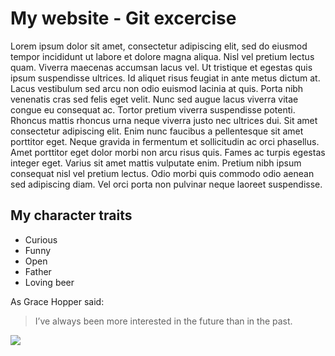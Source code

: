 # My website - Git excercise

Lorem ipsum dolor sit amet, consectetur adipiscing elit, sed do eiusmod tempor incididunt ut labore et dolore magna aliqua. Nisl vel pretium lectus quam. Viverra maecenas accumsan lacus vel. Ut tristique et egestas quis ipsum suspendisse ultrices. Id aliquet risus feugiat in ante metus dictum at. Lacus vestibulum sed arcu non odio euismod lacinia at quis. Porta nibh venenatis cras sed felis eget velit. Nunc sed augue lacus viverra vitae congue eu consequat ac. Tortor pretium viverra suspendisse potenti. Rhoncus mattis rhoncus urna neque viverra justo nec ultrices dui. Sit amet consectetur adipiscing elit. Enim nunc faucibus a pellentesque sit amet porttitor eget. Neque gravida in fermentum et sollicitudin ac orci phasellus. Amet porttitor eget dolor morbi non arcu risus quis. Fames ac turpis egestas integer eget. Varius sit amet mattis vulputate enim. Pretium nibh ipsum consequat nisl vel pretium lectus. Odio morbi quis commodo odio aenean sed adipiscing diam. Vel orci porta non pulvinar neque laoreet suspendisse.

## My character traits

- Curious
- Funny
- Open
- Father
- Loving beer

As Grace Hopper said:

> I’ve always been more interested
> in the future than in the past.

<img src="https://static.vectorcharacters.net/uploads/2012/12/Free_Man_Vector_Character_Preview.jpg"/>
